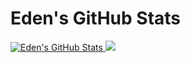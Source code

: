 <!--
**dacozai/dacozai** is a ✨ _special_ ✨ repository because its `README.md` (this file) appears on your GitHub profile.

Here are some ideas to get you started:

- 🔭 I’m currently working on ...
- 🌱 I’m currently learning ...
- 👯 I’m looking to collaborate on ...
- 🤔 I’m looking for help with ...
- 💬 Ask me about ...
- 📫 How to reach me: ...
- 😄 Pronouns: ...
- ⚡ Fun fact: ...
-->

# Eden's GitHub Stats

<a href="https://github.com/dacozai/dacozai">
  <img src="https://github-readme-stats.vercel.app/api?username=dacozai&show_icons=true&line_height=27&isFork=true&count_private=true&theme=blueberry" alt="Eden's GitHub Stats" />
</a>
<a href="https://github.com/dacozai/dacozai">
  <img src="https://github-readme-stats.vercel.app/api/top-langs/?username=dacozai&hide=java,html,css,tex,jupyter%20notebook&langs_count=3theme=blueberry" />
</a>



<!-- Resources -->
<!-- Icons: https://simpleicons.org/ -->
<!-- GitHub Stats: https://github.com/anuraghazra/github-readme-stats -->
<!-- Emojis: https://emojipedia.org/emoji/ -->
<!-- HTML Emojis: https://www.fileformat.info/index.htm -->
<!-- Shields: https://shields.io/ -->
<!-- Awesome GitHub Profile README: https://github.com/abhisheknaiidu/awesome-github-profile-readme -->
